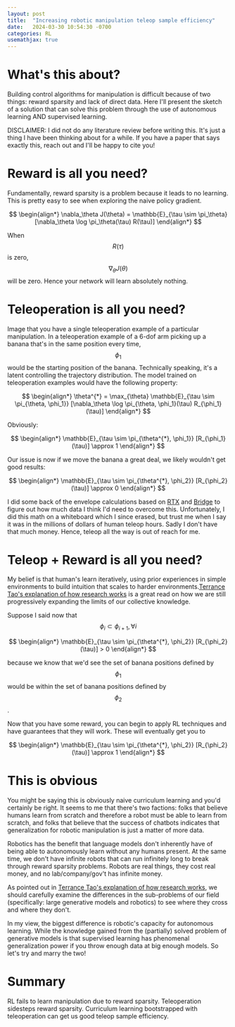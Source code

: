 ```yaml
---
layout: post
title:  "Increasing robotic manipulation teleop sample efficiency"
date:   2024-03-30 10:54:30 -0700
categories: RL
usemathjax: true
---
```


# What's this about?
Building control algorithms for manipulation is difficult because of two things: reward sparsity and lack of direct data. Here I'll present the sketch of a solution that can solve this problem through the use of autonomous learning AND supervised learning.

DISCLAIMER: I did not do any literature review before writing this. It's just a thing I have been thinking about for a while. If you have a paper that says exactly this, reach out and I'll be happy to cite you!

# Reward is all you need?

Fundamentally, reward sparsity is a problem because it leads to no learning. This is pretty easy to see when exploring the naive policy gradient. 

$$
\begin{align*}
\nabla_\theta J(\theta) = \mathbb{E}_{\tau \sim \pi_\theta} [\nabla_\theta \log \pi_\theta(\tau) R(\tau)]
\end{align*}
$$

When $$ R(\tau) $$ is zero, $$ \nabla_\theta J(\theta) $$ will be zero. Hence your network will learn absolutely nothing.

# Teleoperation is all you need?

Image that you have a single teleoperation example of a particular manipulation. In a teleoperation example of a 6-dof arm picking up a banana that's in the same position every time, $$ \phi_1 $$ would be the starting position of the banana. Technically speaking, it's a latent controlling the trajectory distribution. The model trained on teleoperation examples would have the following property:

$$
\begin{align*}
\theta^{*} = \max_{\theta} \mathbb{E}_{\tau \sim \pi_{\theta, \phi_1}} [\nabla_\theta \log \pi_{\theta, \phi_1}(\tau) R_{\phi_1}(\tau)]
\end{align*}
$$

Obviously:

$$
\begin{align*}
\mathbb{E}_{\tau \sim \pi_{\theta^{*}, \phi_1}} [R_{\phi_1}(\tau)] \approx 1
\end{align*}
$$

Our issue is now if we move the banana a great deal, we likely wouldn't get good results:

$$
\begin{align*}
\mathbb{E}_{\tau \sim \pi_{\theta^{*}, \phi_2}} [R_{\phi_2}(\tau)] \approx 0
\end{align*}
$$

I did some back of the envelope calculations based on [RTX](https://robotics-transformer-x.github.io) and [Bridge](https://rail-berkeley.github.io/bridgedata/) to figure out how much data I think I'd need to overcome this. Unfortunately, I did this math on a whiteboard which I since erased, but trust me when I say it was in the millions of dollars of human teleop hours. Sadly I don't have that much money. Hence, teleop all the way is out of reach for me.

# Teleop + Reward is all you need?

My belief is that human's learn iteratively, using prior experiences in simple environments to build intuition that scales to harder environments.[Terrance Tao's explanation of how research works](https://terrytao.wordpress.com/career-advice/be-sceptical-of-your-own-work/) is a great read on how we are still progressively expanding the limits of our collective knowledge.

Suppose I said now that $$ \phi_i \subset \phi_{i + 1}, \forall i $$

$$
\begin{align*}
\mathbb{E}_{\tau \sim \pi_{\theta^{*}, \phi_2}} [R_{\phi_2}(\tau)] > 0
\end{align*}
$$

because we know that we'd see the set of banana positions defined by $$ \phi_1 $$ would be within the set of banana positions defined by $$ \phi_2 $$.

Now that you have some reward, you can begin to apply RL techniques and have guarantees that they will work. These will eventually get you to

$$
\begin{align*}
\mathbb{E}_{\tau \sim \pi_{\theta^{*}, \phi_2}} [R_{\phi_2}(\tau)] \approx 1
\end{align*}
$$

# This is obvious

You might be saying this is obviously naive curriculum learning and you'd certainly be right. It seems to me that there's two factions: folks that believe humans learn from scratch and therefore a robot must be able to learn from scratch, and folks that believe that the success of chatbots indicates that generalization for robotic manipulation is just a matter of more data.

Robotics has the benefit that language models don't inherently have of being able to autonomously learn without any humans present. At the same time, we don't have infinite robots that can run infinitely long to break through reward sparsity problems. Robots are real things, they cost real money, and no lab/company/gov't has infinite money.

As pointed out in [Terrance Tao's explanation of how research works](https://terrytao.wordpress.com/career-advice/be-sceptical-of-your-own-work/), we should carefully examine the differences in the sub-problems of our field (specifically: large generative models and robotics) to see where they cross and where they don't. 

In my view, the biggest difference is robotic's capacity for autonomous learning. While the knowledge gained from the (partially) solved problem of generative models is that supervised learning has phenomenal generalization power if you throw enough data at big enough models. So let's try and marry the two!

# Summary

RL fails to learn manipulation due to reward sparsity. Teleoperation sidesteps reward sparsity. Curriculum learning bootstrapped with teleoperation can get us good teleop sample efficiency.